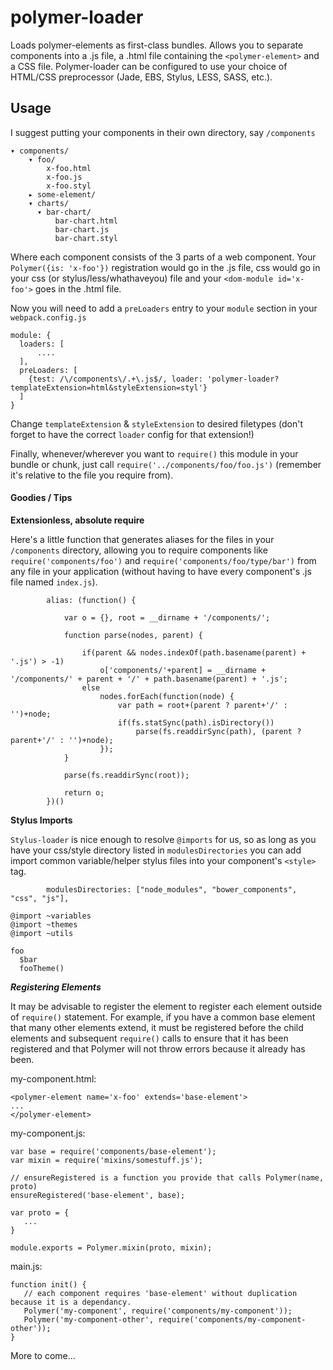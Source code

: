 # polymer-loader

Loads polymer-elements as first-class bundles. Allows you to separate components into a .js file, a .html file containing the `<polymer-element>` and a CSS file. Polymer-loader can be configured to use your choice of HTML/CSS preprocessor (Jade, EBS, Stylus, LESS, SASS, etc.).

## Usage

I suggest putting your components in their own directory, say `/components`

```
▾ components/
    ▾ foo/
        x-foo.html
        x-foo.js
        x-foo.styl
    ▸ some-element/
    ▾ charts/
      ▾ bar-chart/
          bar-chart.html
          bar-chart.js
          bar-chart.styl
```

Where each component consists of the 3 parts of a web component. Your `Polymer({is: 'x-foo'})` registration would go in the .js file, css would go in your css (or stylus/less/whathaveyou) file and your `<dom-module id='x-foo'>` goes in the .html file.

Now you will need to add a `preLoaders` entry to your `module` section in your `webpack.config.js`

```
module: {
  loaders: [
      ....
  ],
  preLoaders: [
    {test: /\/components\/.+\.js$/, loader: 'polymer-loader?templateExtension=html&styleExtension=styl'}
  ]
}
```

Change `templateExtension` & `styleExtension` to desired filetypes (don't forget to have the correct `loader` config for that extension!)


Finally, whenever/wherever you want to `require()` this module in your bundle or chunk, just call `require('../components/foo/foo.js')` (remember it's relative to the file you require from).

#### Goodies / Tips

**Extensionless, absolute require**

Here's a little function that generates aliases for the files in your `/components` directory, allowing you to require components like `require('components/foo')` and `require('components/foo/type/bar')` from any file in your application (without having to have every component's .js file named `index.js`).

```
        alias: (function() {

            var o = {}, root = __dirname + '/components/';

            function parse(nodes, parent) {

                if(parent && nodes.indexOf(path.basename(parent) + '.js') > -1)
                    o['components/'+parent] = __dirname + '/components/' + parent + '/' + path.basename(parent) + '.js';
                else
                    nodes.forEach(function(node) {
                        var path = root+(parent ? parent+'/' : '')+node;
                        if(fs.statSync(path).isDirectory())
                            parse(fs.readdirSync(path), (parent ? parent+'/' : '')+node);
                    });
            }

            parse(fs.readdirSync(root));

            return o;
        })()
```


**Stylus Imports**

`Stylus-loader` is nice enough to resolve `@imports` for us, so as long as you have your css/style directory listed in `modulesDirectories` you can add import common variable/helper stylus files into your component's `<style>` tag.

```
        modulesDirectories: ["node_modules", "bower_components", "css", "js"],
```

```
@import ~variables
@import ~themes
@import ~utils

foo
  $bar
  fooTheme()
```

***Registering Elements***

It may be advisable to register the element to register each element outside of `require()` statement. For example, if you have a common base element that many other elements extend, it must be registered before the child elements and subsequent `require()` calls to ensure that it has been registered and that Polymer will not throw errors because it already has been.

my-component.html:
```
<polymer-element name='x-foo' extends='base-element'>
...
</polymer-element>
```

my-component.js:
```
var base = require('components/base-element');
var mixin = require('mixins/somestuff.js');

// ensureRegistered is a function you provide that calls Polymer(name, proto)
ensureRegistered('base-element', base);

var proto = {
   ...
}

module.exports = Polymer.mixin(proto, mixin);
```

main.js:
```
function init() {
   // each component requires 'base-element' without duplication because it is a dependancy.
   Polymer('my-component', require('components/my-component'));
   Polymer('my-component-other', require('components/my-component-other'));
}
```



More to come...
